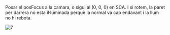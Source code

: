 Posar el posFocus a la camara, o sigui al (0, 0, 0) en SCA. I si rotem, la paret per darrera no esta il·luminada perquè la normal va cap endavant i la llum no hi rebota.

![7](https://github.com/ArnauCS03/IDI-FIB/assets/95536223/299e2cc8-9cc1-4692-b052-b8b2c0858c43)
